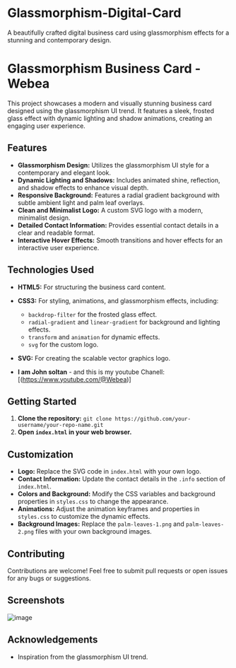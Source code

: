 # Glassmorphism-Digital-Card
A beautifully crafted digital business card using glassmorphism effects for a stunning and contemporary design.



# Glassmorphism Business Card - Webea

This project showcases a modern and visually stunning business card designed using the glassmorphism UI trend. It features a sleek, frosted glass effect with dynamic lighting and shadow animations, creating an engaging user experience.

## Features

-   **Glassmorphism Design:** Utilizes the glassmorphism UI style for a contemporary and elegant look.
-   **Dynamic Lighting and Shadows:** Includes animated shine, reflection, and shadow effects to enhance visual depth.
-   **Responsive Background:** Features a radial gradient background with subtle ambient light and palm leaf overlays.
-   **Clean and Minimalist Logo:** A custom SVG logo with a modern, minimalist design.
-   **Detailed Contact Information:** Provides essential contact details in a clear and readable format.
-   **Interactive Hover Effects:** Smooth transitions and hover effects for an interactive user experience.

## Technologies Used

-   **HTML5:** For structuring the business card content.
-   **CSS3:** For styling, animations, and glassmorphism effects, including:
    -   `backdrop-filter` for the frosted glass effect.
    -   `radial-gradient` and `linear-gradient` for background and lighting effects.
    -   `transform` and `animation` for dynamic effects.
    -   `svg` for the custom logo.
-   **SVG:** For creating the scalable vector graphics logo.


- **I am John soltan** - and this is my youtube Chanell: [(https://www.youtube.com/@Webea)]


## Getting Started

1.  **Clone the repository:** `git clone https://github.com/your-username/your-repo-name.git`
2.  **Open `index.html` in your web browser.**

## Customization

-   **Logo:** Replace the SVG code in `index.html` with your own logo.
-   **Contact Information:** Update the contact details in the `.info` section of `index.html`.
-   **Colors and Background:** Modify the CSS variables and background properties in `styles.css` to change the appearance.
-   **Animations:** Adjust the animation keyframes and properties in `styles.css` to customize the dynamic effects.
-   **Background Images:** Replace the `palm-leaves-1.png` and `palm-leaves-2.png` files with your own background images.

## Contributing

Contributions are welcome! Feel free to submit pull requests or open issues for any bugs or suggestions.



## Screenshots

![image](https://github.com/user-attachments/assets/f704f9a4-3f3c-4bb5-b16c-7d1d7c78f667)

## Acknowledgements

-   Inspiration from the glassmorphism UI trend.

